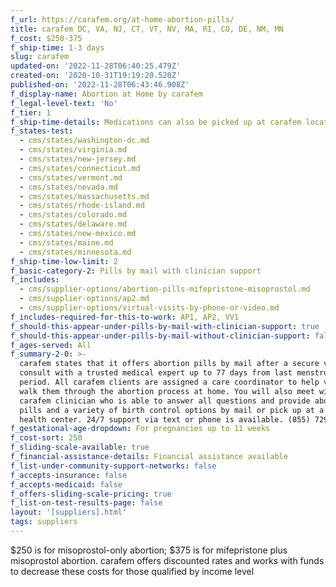 ```yaml
---
f_url: https://carafem.org/at-home-abortion-pills/
title: carafem DC, VA, NJ, CT, VT, NV, MA, RI, CO, DE, NM, MN
f_cost: $250-375
f_ship-time: 1-3 days
slug: carafem
updated-on: '2022-11-28T06:40:25.479Z'
created-on: '2020-10-31T19:19:20.520Z'
published-on: '2022-11-28T06:43:46.908Z'
f_display-name: Abortion at Home by carafem
f_legal-level-text: 'No'
f_tier: 1
f_ship-time-details: Medications can also be picked up at carafem locations.
f_states-test:
  - cms/states/washington-dc.md
  - cms/states/virginia.md
  - cms/states/new-jersey.md
  - cms/states/connecticut.md
  - cms/states/vermont.md
  - cms/states/nevada.md
  - cms/states/massachusetts.md
  - cms/states/rhode-island.md
  - cms/states/colorado.md
  - cms/states/delaware.md
  - cms/states/new-mexico.md
  - cms/states/maine.md
  - cms/states/minnesota.md
f_ship-time-low-limit: 2
f_basic-category-2: Pills by mail with clinician support
f_includes:
  - cms/supplier-options/abortion-pills-mifepristone-misoprostol.md
  - cms/supplier-options/ap2.md
  - cms/supplier-options/virtual-visits-by-phone-or-video.md
f_includes-required-for-this-to-work: AP1, AP2, VV1
f_should-this-appear-under-pills-by-mail-with-clinician-support: true
f_should-this-appear-under-pills-by-mail-without-clinician-support: false
f_ages-served: All
f_summary-2-0: >-
  carafem states that it offers abortion pills by mail after a secure video
  consult with a trusted medical expert up to 77 days from last menstrual
  period. All carafem clients are assigned a care coordinator to help virtually
  walk them through the abortion process at home. You will also meet with a
  carafem clinician who is able to answer all questions and provide abortion
  pills and a variety of birth control options by mail or pick up at a carafem
  health center. 24/7 support via text or phone is available. (855) 729-2272
f_gestational-age-dropdown: For pregnancies up to 11 weeks
f_cost-sort: 250
f_sliding-scale-available: true
f_financial-assistance-details: Financial assistance available
f_list-under-community-support-networks: false
f_accepts-insurance: false
f_accepts-medicaid: false
f_offers-sliding-scale-pricing: true
f_list-on-test-results-page: false
layout: '[suppliers].html'
tags: suppliers
---
```


$250 is for misoprostol-only abortion; $375 is for mifepristone plus misoprostol abortion. carafem offers discounted rates and works with funds to decrease these costs for those qualified by income level
